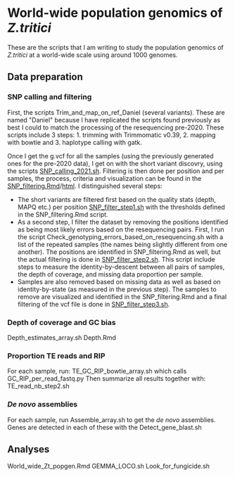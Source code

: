 # World-wide population genomics of *Z.tritici*

These are the scripts that I am writing to study the population genomics of *Z.tritici* at a world-wide scale using around 1000 genomes.


## Data preparation
### SNP calling and filtering
First, the scripts Trim_and_map_on_ref_Daniel (several variants). These are named "Daniel" because I have replicated the scripts found previously as best I could to match the processing of the resequencing pre-2020. These scripts include 3 steps: 1. trimming with Trimmomatic v0.39, 2. mapping with bowtie and 3. haplotype calling with gatk.

Once I get the g.vcf for all the samples (using the previously generated ones for the pre-2020 data), I get on with the short variant discovry, using the scripts [SNP_calling_2021.sh](./SNP_calling_2021.sh). Filtering is then done per position and per samples, the process, criteria and visualization can be found in the [SNP_filtering.Rmd](./SNP_filtering.Rmd)/[html](./SNP_filtering.html). I distinguished several steps:
* The short variants are filtered first based on the quality stats (depth, MAPQ etc.) per position [SNP_filter_step1.sh](./SNP_filter_step1.sh) with the thresholds defined in the SNP_filtering.Rmd script. 
* As a second step, I filter the dataset by removing the positions identified as being most likely errors based on the resequencing pairs. First, I run the script Check_genotyping_errors_based_on_resequencing.sh with a list of the repeated samples (the names being slightly different from one another). The positions are identified in SNP_filtering.Rmd as well, but the actual filtering is done in [SNP_filter_step2.sh](./SNP_filter_step2.sh). This script include steps to measure the identity-by-descent between all pairs of samples, the depth of coverage, and missing data proportion per sample.
* Samples are also removed based on missing data as well as based on identity-by-state (as measured in the previous step). The samples to remove are visualized and identified in the SNP_filtering.Rmd and a final filtering of the vcf file is done in [SNP_filter_step3.sh](./SNP_filter_step3.sh).


### Depth of coverage and GC bias
Depth_estimates_array.sh
Depth.Rmd

### Proportion TE reads and RIP
For each sample, run: TE_GC_RIP_bowtie_array.sh which calls GC_RIP_per_read_fastq.py
Then summarize all results together with: TE_read_nb_step2.sh


### *De novo* assemblies
For each sample, run Assemble_array.sh to get the *de novo* assemblies. 
Genes are detected in each of these with the Detect_gene_blast.sh

## Analyses
World_wide_Zt_popgen.Rmd
GEMMA_LOCO.sh
Look_for_fungicide.sh
